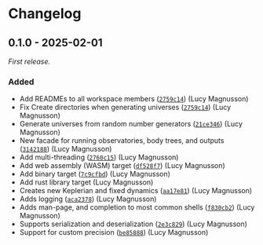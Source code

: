 # Changelog

## 0.1.0 - 2025-02-01

_First release._

### Added

- Add READMEs to all workspace members ([`2759c14`](https://github.com/2sugarcubes/astrolabe/commit/2759c14)) (Lucy Magnusson)
- Fix Create directories when generating universes ([`2759c14`](https://github.com/2sugarcubes/astrolabe/commit/21ce346)) (Lucy Magnusson)
- Generate universes from random number generators ([`21ce346`](https://github.com/2sugarcubes/astrolabe/commit/21ce346)) (Lucy Magnusson)
- New facade for running observatories, body trees, and outputs ([`3142188`](https://github.com/2sugarcubes/astrolabe/commit/3142188)) (Lucy Magnusson)
- Add multi-threading ([`2760c15`](https://github.com/2sugarcubes/astrolabe/commit/2760c15)) (Lucy Magnusson)
- Add web assembly (WASM) target ([`df528f7`](https://github.com/2sugarcubes/astrolabe/commit/df528f7)) (Lucy Magnusson)
- Add binary target ([`7c9cfbd`](https://github.com/2sugarcubes/astrolabe/commit/7c9cfbd)) (Lucy Magnusson)
- Add rust library target (Lucy Magnusson)
- Creates new Keplerian and fixed dynamics ([`aa17e81`](https://github.com/2sugarcubes/astrolabe/commit/aa17e81)) (Lucy Magnusson)
- Adds logging ([`aca2378`](https://github.com/2sugarcubes/astrolabe/commit/aca2378)) (Lucy Magnusson)
- Adds man-page, and completion to most common shells ([`f830cb2`](https://github.com/2sugarcubes/astrolabe/commit/f830cb2)) (Lucy Magnusson)
- Supports serialization and deserialization ([`2e3c829`](https://github.com/2sugarcubes/astrolabe/commit/2e3c829)) (Lucy Magnusson)
- Support for custom precision ([`be85888`](https://github.com/2sugarcubes/astrolabe/commit/be85888)) (Lucy Magnusson)
